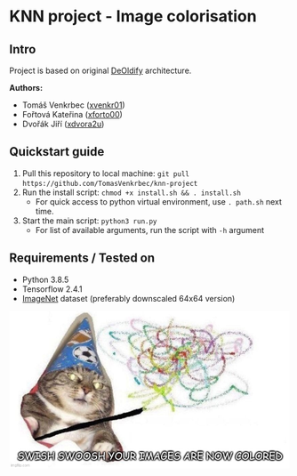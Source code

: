 # KNN project - Image colorisation
## Intro
Project is based on original [DeOldify](https://github.com/dana-kelley/DeOldify) architecture.

**Authors:**
 - Tomáš Venkrbec ([xvenkr01](mailto:xvenkr01@stud.fit.vutbr.cz))
 - Fořtová Kateřina ([xforto00](mailto:xforto00@stud.fit.vutbr.cz))
 - Dvořák Jiří ([xdvora2u](mailto:xdvora2u@stud.fit.vutbr.cz))

## Quickstart guide
 1. Pull this repository to local machine: `git pull https://github.com/TomasVenkrbec/knn-project`
 2. Run the install script: `chmod +x install.sh && . install.sh`
    * For quick access to python virtual environment, use `. path.sh` next time.
 3. Start the main script: `python3 run.py`
    * For list of available arguments, run the script with `-h` argument

## Requirements / Tested on
 - Python 3.8.5
 - Tensorflow 2.4.1
 - [ImageNet](http://image-net.org/) dataset (preferably downscaled 64x64 version)

![Swish swoosh](swish.jpg "Swish swoosh")
